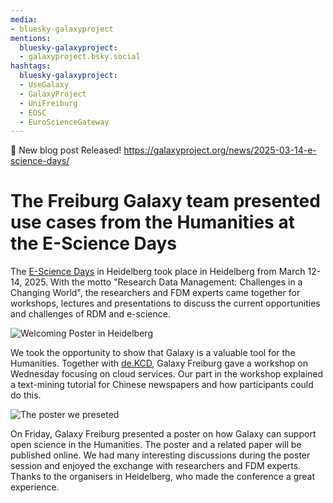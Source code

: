 ```yaml
---
media:
- bluesky-galaxyproject
mentions:
  bluesky-galaxyproject:
  - galaxyproject.bsky.social
hashtags:
  bluesky-galaxyproject:
  - UseGalaxy
  - GalaxyProject
  - UniFreiburg
  - EOSC
  - EuroScienceGateway
---
```

📝 New blog post Released!
https://galaxyproject.org/news/2025-03-14-e-science-days/

The Freiburg Galaxy team presented use cases from the Humanities at the E-Science Days
======================================================================================

The [E-Science Days](https://e-science-tage.de/) in Heidelberg took place in Heidelberg from March 12-14, 2025.
With the motto "Research Data Management: Challenges in a Changing World", the researchers and FDM experts came together for workshops, lectures and presentations to discuss the current opportunities and challenges of RDM and e-science.

![Welcoming Poster in Heidelberg](https://galaxyproject.org/news/2025-03-14-e-science-days/Poster_E-Science.jpeg)

We took the opportunity to show that Galaxy is a valuable tool for the Humanities.
Together with [de.KCD](https://datenkompetenz.cloud/), Galaxy Freiburg gave a workshop on Wednesday focusing on cloud services.
Our part in the workshop explained a text-mining tutorial for Chinese newspapers and how participants could do this.

![The poster we preseted](https://galaxyproject.org/news/2025-03-14-e-science-days/Galaxy_Poster_e-science.jpeg)

On Friday, Galaxy Freiburg presented a poster on how Galaxy can support open science in the Humanities. The poster and a related paper will be published online.
We had many interesting discussions during the poster session and enjoyed the exchange with researchers and FDM experts. Thanks to the organisers in Heidelberg, who made the conference a great experience.